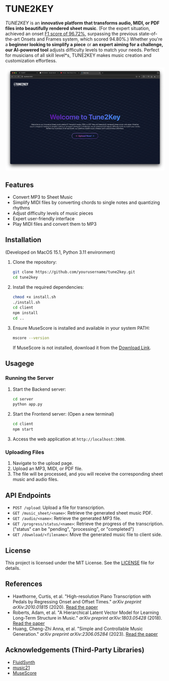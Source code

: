 # TUNE2KEY

*TUNE2KEY* is an **innovative platform that transforms audio, MIDI, or PDF files into beautifully rendered sheet music**. (For the expert situation, achieved an onset [F1 score of 96.72%](https://arxiv.org/pdf/2010.01815), surpassing the previous state-of-the-art Onsets and Frames system, which scored 94.80%.) Whether you're a **beginner looking to simplify a piece** or **an expert aiming for a challenge, our AI-powered tool** adjusts difficulty levels to match your needs. Perfect for musicians of all skill level*s, TUNE2KEY makes music creation and customization effortless.

![TUNE2KEY](demo.png)

## Features

- Convert MP3 to Sheet Music
- Simplify MIDI files by converting chords to single notes and quantizing rhythms
- Adjust difficulty levels of music pieces
- Expert user-friendly interface
- Play MIDI files and convert them to MP3

## Installation

(Developed on MacOS 15.1, Python 3.11 environment)

1. Clone the repository:
    ```sh
    git clone https://github.com/yourusername/tune2key.git
    cd tune2key
    ```

2. Install the required dependencies:
    ```sh
    chmod +x install.sh
    ./install.sh
    cd client
    npm install
    cd ..
    ```

3. Ensure MuseScore is installed and available in your system PATH:
    ```sh
    mscore --version
    ```
    If MuseScore is not installed, download it from the [Download Link](https://musescore.org/en/download/musescore.dmg).

## Usagege

### Running the Server

1. Start the Backend server:
    ```sh
    cd server
    python app.py
    ```

2. Start the Frontend server: (Open a new terminal)
    ```sh
    cd client
    npm start
    ```

2. Access the web application at `http://localhost:3000`.

### Uploading Files

1. Navigate to the upload page.
2. Upload an MP3, MIDI, or PDF file.
3. The file will be processed, and you will receive the corresponding sheet music and audio files.

## API Endpoints

- `POST /upload`: Upload a file for transcription.
- `GET /music_sheet/<name>`: Retrieve the generated sheet music PDF.
- `GET /audio/<name>`: Retrieve the generated MP3 file.
- `GET /progress/status/<name>`: Retrieve the progress of the transcription. ("status" can be "pending", "processing", or "completed")
- `GET /download/<filename>`: Move the generated music file to client side.

## License

This project is licensed under the MIT License. See the [LICENSE](LICENSE) file for details.

## References

- Hawthorne, Curtis, et al. "High-resolution Piano Transcription with Pedals by Regressing Onset and Offset Times." *arXiv preprint arXiv:2010.01815* (2020). [Read the paper](https://arxiv.org/abs/2010.01815)
- Roberts, Adam, et al. "A Hierarchical Latent Vector Model for Learning Long-Term Structure in Music." *arXiv preprint arXiv:1803.05428* (2018). [Read the paper](https://arxiv.org/abs/1803.05428)
- Huang, Cheng-Zhi Anna, et al. "Simple and Controllable Music Generation." *arXiv preprint arXiv:2306.05284* (2023). [Read the paper](https://arxiv.org/abs/2306.05284)

## Acknowledgements (Third-Party Libraries)

- [FluidSynth](https://github.com/FluidSynth/fluidsynth)
- [music21](http://web.mit.edu/music21/)
- [MuseScore](https://musescore.org/)
